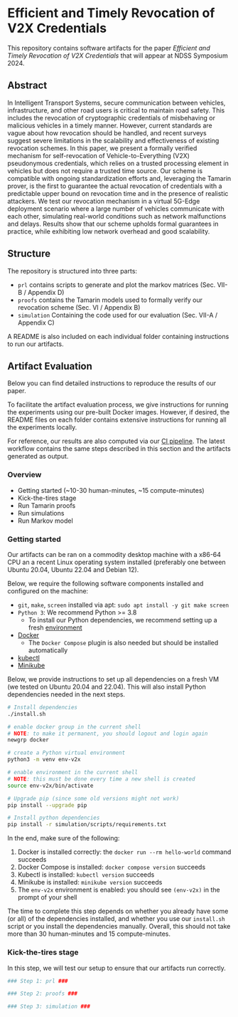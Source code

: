 # Efficient and Timely Revocation of V2X Credentials

This repository contains software artifacts for the paper _Efficient and Timely
Revocation of V2X Credentials_ that will appear at NDSS Symposium 2024.

## Abstract

In Intelligent Transport Systems, secure communication between vehicles,
infrastructure, and other road users is critical to maintain road safety. This
includes the revocation of cryptographic credentials of misbehaving or malicious
vehicles in a timely manner. However, current standards are vague about how
revocation should be handled, and recent surveys suggest severe limitations in
the scalability and effectiveness of existing revocation schemes. In this paper,
we present a formally verified mechanism for self-revocation of
Vehicle-to-Everything (V2X) pseudonymous credentials, which relies on a trusted
processing element in vehicles but does not require a trusted time source. Our
scheme is compatible with ongoing standardization efforts and, leveraging the
Tamarin prover, is the first to guarantee the actual revocation of credentials
with a predictable upper bound on revocation time and in the presence of
realistic attackers. We test our revocation mechanism in a virtual 5G-Edge
deployment scenario where a large number of vehicles communicate with each
other, simulating real-world conditions such as network malfunctions and delays.
Results show that our scheme upholds formal guarantees in practice, while
exhibiting low network overhead and good scalability.

## Structure

The repository is structured into three parts:

- `prl`
   contains scripts to generate and plot the markov matrices 
   (Sec. VII-B / Appendix D)
- `proofs`
   contains the Tamarin models used to formally verify our revocation scheme 
   (Sec. VI / Appendix B)
- `simulation`
   Containing the code used for our evaluation 
   (Sec. VII-A / Appendix C)

A README is also included on each individual folder containing instructions to
run our artifacts.

## Artifact Evaluation

Below you can find detailed instructions to reproduce the results of our paper.

To facilitate the artifact evaluation process, we give instructions for running
the experiments using our pre-built Docker images. However, if desired, the
README files on each folder contains extensive instructions for running all the
experiments locally.

For reference, our results are also computed via our [CI
pipeline](https://github.com/gianlucascopelliti/v2x-self-revocation/actions/workflows/simulation.yml).
The latest workflow contains the same steps described in this section and the
artifacts generated as output.

### Overview

* Getting started (~10-30 human-minutes, ~15 compute-minutes)
* Kick-the-tires stage
* Run Tamarin proofs
* Run simulations
* Run Markov model

### Getting started

Our artifacts can be ran on a commodity desktop machine with a x86-64 CPU an a
recent Linux operating system installed (preferably one between Ubuntu 20.04,
Ubuntu 22.04 and Debian 12).

Below, we require the following software components installed and configured on
the machine:
- `git`, `make`, `screen` installed via apt: `sudo apt install -y git make screen`
- `Python 3`: We recommend Python >= 3.8
   - To install our Python dependencies, we recommend setting up a fresh
     [environment](https://docs.python.org/3/library/venv.html)
- [Docker](https://docs.docker.com/engine/install/)
   - The `Docker Compose` plugin is also needed but should be installed
     automatically
- [kubectl](https://kubernetes.io/docs/tasks/tools/install-kubectl-linux/)
- [Minikube](https://minikube.sigs.k8s.io/docs/start/)

Below, we provide instructions to set up all dependencies on a fresh VM (we
tested on Ubuntu 20.04 and 22.04). This will also install Python dependencies
needed in the next steps.

```bash
# Install dependencies
./install.sh

# enable docker group in the current shell
# NOTE: to make it permanent, you should logout and login again
newgrp docker

# create a Python virtual environment
python3 -m venv env-v2x

# enable environment in the current shell
# NOTE: this must be done every time a new shell is created
source env-v2x/bin/activate

# Upgrade pip (since some old versions might not work)
pip install --upgrade pip

# Install python dependencies
pip install -r simulation/scripts/requirements.txt
```

In the end, make sure of the following:
1. Docker is installed correctly: the `docker run --rm hello-world` command
   succeeds
2. Docker Compose is installed: `docker compose version` succeeds
3. Kubectl is installed: `kubectl version` succeeds
4. Minikube is installed: `minikube version` succeeds
5. The `env-v2x` environment is enabled: you should see `(env-v2x)` in the
   prompt of your shell

The time to complete this step depends on whether you already have some (or all)
of the dependencies installed, and whether you use our `install.sh` script or
you install the dependencies manually. Overall, this should not take more than
30 human-minutes and 15 compute-minutes.

### Kick-the-tires stage

In this step, we will test our setup to ensure that our artifacts run correctly.

```bash
### Step 1: prl ###

### Step 2: proofs ###

### Step 3: simulation ###
```